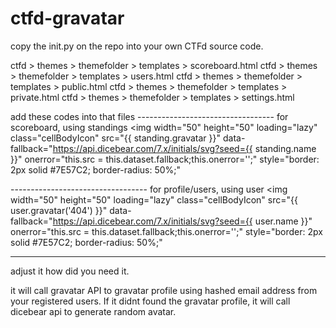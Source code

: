 # ctfd-gravatar
copy the init.py on the repo into your own CTFd source code.


ctfd > themes > themefolder > templates > scoreboard.html
ctfd > themes > themefolder > templates > users.html
ctfd > themes > themefolder > templates > public.html
ctfd > themes > themefolder > templates > private.html
ctfd > themes > themefolder > templates > settings.html

add these codes into that files
---------------------------------- for scoreboard, using standings
<img
width="50"
height="50"
loading="lazy"
class="cellBodyIcon"
src="{{ standing.gravatar }}"
data-fallback="https://api.dicebear.com/7.x/initials/svg?seed={{ standing.name }}"
onerror="this.src = this.dataset.fallback;this.onerror='';"
style="border: 2px solid #7E57C2; border-radius: 50%;"
>


---------------------------------- for profile/users, using user
<img
width="50"
height="50"
loading="lazy"
class="cellBodyIcon"
src="{{ user.gravatar('404') }}"
data-fallback="https://api.dicebear.com/7.x/initials/svg?seed={{ user.name }}"
onerror="this.src = this.dataset.fallback;this.onerror='';"
style="border: 2px solid #7E57C2; border-radius: 50%;"
>


--------------------------------------------------------------------
adjust it how did you need it.

it will call gravatar API to gravatar profile using hashed email address from your registered users. If it didnt found the gravatar profile, it will call dicebear api to generate random avatar.
